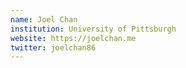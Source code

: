 ```yaml
---
name: Joel Chan
institution: University of Pittsburgh
website: https://joelchan.me
twitter: joelchan86
---
```

